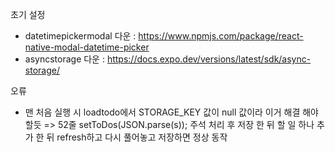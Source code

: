 초기 설정

- datetimepickermodal 다운 : https://www.npmjs.com/package/react-native-modal-datetime-picker
- asyncstorage 다운 : https://docs.expo.dev/versions/latest/sdk/async-storage/

오류

- 맨 처음 실행 시 loadtodo에서 STORAGE_KEY 값이 null 값이라 이거 해결 해야할듯
  => 52줄 setToDos(JSON.parse(s)); 주석 처리 후 저장 한 뒤 할 일 하나 추가 한 뒤 refresh하고 다시 풀어놓고 저장하면 정상 동작
